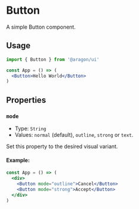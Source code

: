 # Button

A simple Button component.

## Usage

```jsx
import { Button } from '@aragon/ui'

const App = () => (
  <Button>Hello World</Button>
)
```

## Properties

### `mode`

- Type: `String`
- Values: `normal` (default), `outline`, `strong` or `text`.

Set this property to the desired visual variant.

#### Example:

```jsx
const App = () => (
  <div>
    <Button mode="outline">Cancel</Button>
    <Button mode="strong">Accept</Button>
  </div>
)
```
